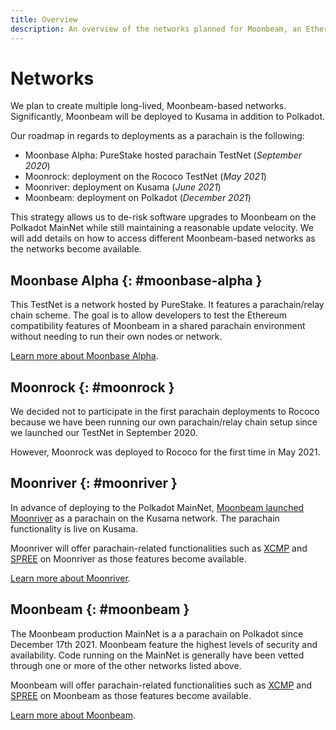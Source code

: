 ```yaml
---
title: Overview
description: An overview of the networks planned for Moonbeam, an Ethereum-compatible smart contract parachain on Polkadot.
---
```


# Networks

We plan to create multiple long-lived, Moonbeam-based networks. Significantly, Moonbeam will be deployed to Kusama in addition to Polkadot.

Our roadmap in regards to deployments as a parachain is the following:

 - Moonbase Alpha: PureStake hosted parachain TestNet (_September 2020_) 
 - Moonrock: deployment on the Rococo TestNet (_May 2021_)
 - Moonriver: deployment on Kusama (_June 2021_)
 - Moonbeam: deployment on Polkadot (_December 2021_)
 
This strategy allows us to de-risk software upgrades to Moonbeam on the Polkadot MainNet while still maintaining a reasonable update velocity. We will add details on how to access different Moonbeam-based networks as the networks become available.

## Moonbase Alpha {: #moonbase-alpha } 

This TestNet is a network hosted by PureStake. It features a parachain/relay chain scheme. The goal is to allow developers to test the Ethereum compatibility features of Moonbeam in a shared parachain environment without needing to run their own nodes or network.

[Learn more about Moonbase Alpha](/learn/platform/networks/moonbase/).

## Moonrock {: #moonrock } 

We decided not to participate in the first parachain deployments to Rococo because we have been running our own parachain/relay chain setup since we launched our TestNet in September 2020.

However, Moonrock was deployed to Rococo for the first time in May 2021. 

## Moonriver {: #moonriver } 

In advance of deploying to the Polkadot MainNet, [Moonbeam launched Moonriver](https://moonbeam.network/announcements/moonriver-launch-kusama/) as a parachain on the Kusama network. The parachain functionality is live on Kusama.

Moonriver will offer parachain-related functionalities such as [XCMP](https://wiki.polkadot.network/docs/learn-crosschain) and [SPREE](https://wiki.polkadot.network/docs/learn-spree) on Moonriver as those features become available.

[Learn more about Moonriver](/learn/platform/networks/moonriver/).

## Moonbeam {: #moonbeam } 

The Moonbeam production MainNet is a a parachain on Polkadot since December 17th 2021. Moonbeam feature the highest levels of security and availability. Code running on the MainNet is generally have been vetted through one or more of the other networks listed above.

Moonbeam will offer parachain-related functionalities such as [XCMP](https://wiki.polkadot.network/docs/learn-crosschain) and [SPREE](https://wiki.polkadot.network/docs/learn-spree) on Moonbeam as those features become available.

[Learn more about Moonbeam](/learn/platform/networks/moonbeam/).
